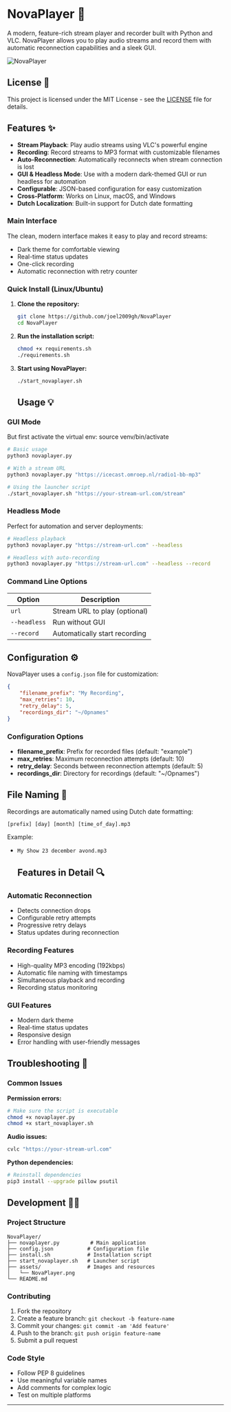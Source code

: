 # NovaPlayer 🎵

A modern, feature-rich stream player and recorder built with Python and VLC. NovaPlayer allows you to play audio streams and record them with automatic reconnection capabilities and a sleek GUI.

![NovaPlayer](assets/NovaPlayer.png)

## License 📄

This project is licensed under the MIT License - see the [LICENSE](LICENSE) file for details.

## Features ✨

- **Stream Playback**: Play audio streams using VLC's powerful engine
- **Recording**: Record streams to MP3 format with customizable filenames
- **Auto-Reconnection**: Automatically reconnects when stream connection is lost
- **GUI & Headless Mode**: Use with a modern dark-themed GUI or run headless for automation
- **Configurable**: JSON-based configuration for easy customization
- **Cross-Platform**: Works on Linux, macOS, and Windows
- **Dutch Localization**: Built-in support for Dutch date formatting

### Main Interface
The clean, modern interface makes it easy to play and record streams:

- Dark theme for comfortable viewing
- Real-time status updates
- One-click recording
- Automatic reconnection with retry counter

### Quick Install (Linux/Ubuntu)

1. **Clone the repository:**
   ```bash
   git clone https://github.com/joel2009gh/NovaPlayer
   cd NovaPlayer
   ```

2. **Run the installation script:**
   ```bash
   chmod +x requirements.sh
   ./requirements.sh
   ```

3. **Start using NovaPlayer:**
   ```bash
   ./start_novaplayer.sh
   ```
   

   ## Usage 💡

### GUI Mode
But first activate the virtual env: source venv/bin/activate
```bash
# Basic usage
python3 novaplayer.py

# With a stream URL
python3 novaplayer.py "https://icecast.omroep.nl/radio1-bb-mp3"

# Using the launcher script
./start_novaplayer.sh "https://your-stream-url.com/stream"
```

### Headless Mode
Perfect for automation and server deployments:

```bash
# Headless playback
python3 novaplayer.py "https://stream-url.com" --headless

# Headless with auto-recording
python3 novaplayer.py "https://stream-url.com" --headless --record
```

### Command Line Options

| Option | Description |
|--------|-------------|
| `url` | Stream URL to play (optional) |
| `--headless` | Run without GUI |
| `--record` | Automatically start recording |

## Configuration ⚙️

NovaPlayer uses a `config.json` file for customization:

```json
{
    "filename_prefix": "My Recording",
    "max_retries": 10,
    "retry_delay": 5,
    "recordings_dir": "~/Opnames"
}
```

### Configuration Options

- **filename_prefix**: Prefix for recorded files (default: "example")
- **max_retries**: Maximum reconnection attempts (default: 10)
- **retry_delay**: Seconds between reconnection attempts (default: 5)
- **recordings_dir**: Directory for recordings (default: "~/Opnames")

## File Naming 📁

Recordings are automatically named using Dutch date formatting:
```
[prefix] [day] [month] [time_of_day].mp3
```
Example:
- `My Show 23 december avond.mp3`

  ## Features in Detail 🔍

### Automatic Reconnection
- Detects connection drops
- Configurable retry attempts
- Progressive retry delays
- Status updates during reconnection

### Recording Features
- High-quality MP3 encoding (192kbps)
- Automatic file naming with timestamps
- Simultaneous playback and recording
- Recording status monitoring

### GUI Features
- Modern dark theme
- Real-time status updates
- Responsive design
- Error handling with user-friendly messages

## Troubleshooting 🔧

### Common Issues

**Permission errors:**
```bash
# Make sure the script is executable
chmod +x novaplayer.py
chmod +x start_novaplayer.sh
```

**Audio issues:**
```bash
cvlc "https://your-stream-url.com"
```

**Python dependencies:**
```bash
# Reinstall dependencies
pip3 install --upgrade pillow psutil
```

## Development 👨‍💻

### Project Structure
```
NovaPlayer/
├── novaplayer.py          # Main application
├── config.json           # Configuration file
├── install.sh            # Installation script
├── start_novaplayer.sh   # Launcher script
├── assets/               # Images and resources
│   └── NovaPlayer.png
└── README.md
```

### Contributing

1. Fork the repository
2. Create a feature branch: `git checkout -b feature-name`
3. Commit your changes: `git commit -am 'Add feature'`
4. Push to the branch: `git push origin feature-name`
5. Submit a pull request

### Code Style
- Follow PEP 8 guidelines
- Use meaningful variable names
- Add comments for complex logic
- Test on multiple platforms


---
